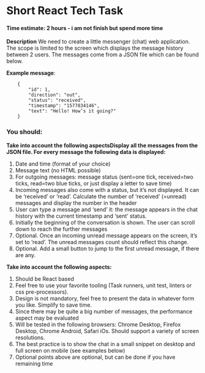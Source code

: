 # Short React Tech Task
 
#### Time estimate: 2 hours - i am not finish but spend more time
**Description**
We need to create a little messenger (chat) web application. The scope is limited to the screen which displays the message history between 2 users. The messages come from a JSON file which can be found below.
 
**Example message**:
```
    {
        "id": 1,
        "direction": "out",
        "status": "received",
        "timestamp": "1577834146",
        "text": "Hello! How’s it going?"
    }
```
### You should:
**Take into account the following aspectsDisplay all the messages from the JSON file. For every message the following data is displayed:**
1. Date and time (format of your choice)
2. Message text (no HTML possible)
3. For outgoing messages: message status (sent=one tick, received=two ticks, read=two blue ticks, or just display a letter to save time)
4. Incoming messages also come with a status, but it’s not displayed. It can be ‘received’ or ‘read’. Calculate the number of ‘received’ (=unread) messages and display the number in the header
5. User can type a message and ‘send’ it: the message appears in the chat history with the current timestamp and ‘sent’ status.
6. Initially the beginning of the conversation is shown. The user can scroll down to reach the further messages
7. Optional. Once an incoming unread message appears on the screen, it’s set to ‘read’. The unread messages count should reflect this change.
8. Optional. Add a small button to jump to the first unread message, if there are any.


**Take into account the following aspects:**
1. Should be React based
2. Feel free to use your favorite tooling (Task runners, unit test, linters or css pre-processors).
3. Design is not mandatory, feel free to present the data in whatever form you like. Simplify to save time.
4. Since there may be quite a big number of messages, the performance aspect may be evaluated
5. Will be tested in the following browsers: Chrome Desktop, Firefox Desktop, Chrome Android, Safari iOs. Should support a variety of screen resolutions.
6. The best practice is to show the chat in a small snippet on desktop and full screen on mobile (see examples below)
7. Optional points above are optional, but can be done if you have remaining time
